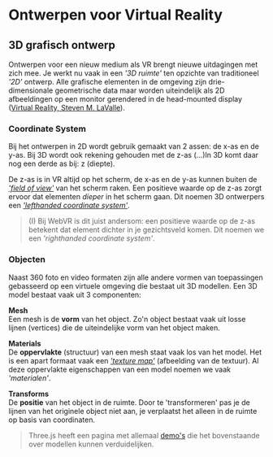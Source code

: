 # Ontwerpen voor Virtual Reality

## 3D grafisch ontwerp
Ontwerpen voor een nieuw medium als VR brengt nieuwe uitdagingen met zich mee. Je werkt nu vaak in een *'3D ruimte'* ten opzichte van traditioneel *'2D'* ontwerp. Alle grafische elementen in de omgeving zijn drie-dimensionale geometrische data maar worden uiteindelijk als 2D afbeeldingen op een monitor gerendered in de head-mounted display ([Virtual Reality, Steven M. LaValle](http://vr.cs.uiuc.edu/vrch3.pdf)).

### Coordinate System
Bij het ontwerpen in 2D wordt gebruik gemaakt van 2 assen: de x-as en de y-as. Bij 3D wordt ook rekening gehouden met de z-as (…)In 3D komt daar nog een derde as bij: z (diepte).

De z-as is in VR altijd op het scherm, de x-as en de y-as kunnen buiten de *['field of view'](https://medium.com/facebook-design/becoming-a-virtual-reality-designer-9dcf6ddea4c3)* van het scherm raken. Een positieve waarde op de z-as zorgt ervoor dat elementen *dieper* in het scherm gaan. Dit noemen 3D ontwerpers een *['lefthanded coordinate system'](https://aframe.io/docs/0.8.0/guides/building-a-basic-scene.html#transforming-an-entity-in-3d)*. 

> (I) Bij WebVR is dit juist andersom: een positieve waarde op de z-as betekent dat element dichter in je gezichtsveld komen. Dit noemen we een *'righthanded coordinate system'*.

### Objecten
Naast 360 foto en video formaten zijn alle andere vormen van toepassingen gebasseerd op een virtuele omgeving die bestaat uit 3D modellen. Een 3D model bestaat vaak uit 3 componenten:

**Mesh**  
Een mesh is de **vorm** van het object. Zo'n object bestaat vaak uit losse lijnen (vertices) die de uiteindelijke vorm van het object maken.

**Materials**  
De **oppervlakte** (structuur) van een mesh staat vaak los van het model. Het is een apart formaat vaak een *['texture map'](https://aframe.io/docs/0.8.0/introduction/models.html)* (afbeelding van de textuur). Al deze oppervlakte eigenschappen van een model noemen we vaak *'materialen'*.

**Transforms**  
De **positie** van het object in de ruimte. Door te 'transformeren' pas je de lijnen van het originele object niet aan, je verplaatst het alleen in de ruimte op basis van coordinaten.

> Three.js heeft een pagina met allemaal [demo's](https://threejs.org/examples/) die het bovenstaande over modellen kunnen verduidelijken.